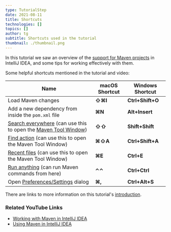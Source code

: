 ```yaml
---
type: TutorialStep
date: 2021-08-11
title: Shortcuts
technologies: []
topics: []
author: tg
subtitle: Shortcuts used in the tutorial
thumbnail: ./thumbnail.png
---
```


In this tutorial we saw an overview of the [support for Maven projects](https://www.jetbrains.com/help/idea/maven-support.html) in IntelliJ IDEA, and some tips for working effectively with them.

Some helpful shortcuts mentioned in the tutorial and video:

| Name                                                                                                                                                                                                   | macOS Shortcut | Windows Shortcut |
|--------------------------------------------------------------------------------------------------------------------------------------------------------------------------------------------------------|----------------|------------------|
| Load Maven changes                                                                                                                                                                                     | **⇧⌘I**        | **Ctrl+Shift+O** |
| Add a new dependency from inside the `pom.xml` file                                                                                                                                                    | **⌘N**         | **Alt+Insert**   |
| [Search everywhere](https://www.jetbrains.com/help/idea/searching-everywhere.html) (can use this to open the [Maven Tool Window](https://www.jetbrains.com/help/idea/maven-projects-tool-window.html)) | **⇧⇧**         | **Shift+Shift**  |
| [Find action](https://www.jetbrains.com/help/idea/working-with-source-code.html#99e55be9) (can use this to open the Maven Tool Window)                                                                 | **⌘⇧A**        | **Ctrl+Shift+A** |
| [Recent files](https://www.jetbrains.com/help/idea/discover-intellij-idea.html#recent-files) (can use this to open the Maven Tool Window)                                                              | **⌘E**         | **Ctrl+E**       |
| [Run anything](https://www.jetbrains.com/help/idea/running-anything.html) (can run Maven commands from here)                                                                                           | **⌃⌃**         | **Ctrl+Ctrl**    |
| Open [Preferences/Settings](https://www.jetbrains.com/help/idea/settings-preferences-dialog.html) dialog                                                                                               | **⌘,**         | **Ctrl+Alt+S**   | 

There are links to more information on this tutorial's [introduction](../introduction).

### Related YouTube Links
- [Working with Maven in IntelliJ IDEA](https://www.youtube.com/watch?v=pt3uB0sd5kY)
- [Using Maven in IntelliJ IDEA](https://www.youtube.com/watch?v=D1sRK8JLCQ4)